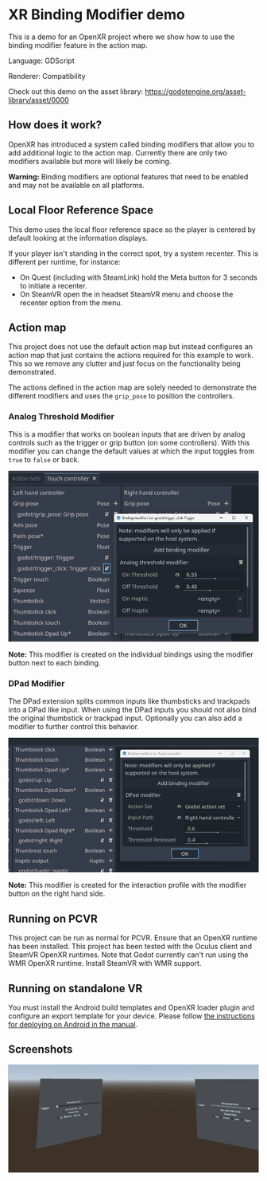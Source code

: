 # XR Binding Modifier demo

This is a demo for an OpenXR project where we show how to use the binding modifier feature in the action map.

Language: GDScript

Renderer: Compatibility

Check out this demo on the asset library: https://godotengine.org/asset-library/asset/0000

## How does it work?

OpenXR has introduced a system called binding modifiers that allow you to add additional logic to the action map.
Currently there are only two modifiers available but more will likely be coming.

**Warning:** Binding modifiers are optional features that need to be enabled and may not be available on all platforms.

## Local Floor Reference Space

This demo uses the local floor reference space so the player is centered by default looking at the information displays.

If your player isn't standing in the correct spot, try a system recenter.
This is different per runtime, for instance:
- On Quest (including with SteamLink) hold the Meta button for 3 seconds to initiate a recenter.
- On SteamVR open the in headset SteamVR menu and choose the recenter option from the menu.

## Action map

This project does not use the default action map but instead configures an action map that just contains the actions required for this example to work. This so we remove any clutter and just focus on the functionality being demonstrated.

The actions defined in the action map are solely needed to demonstrate the different modifiers and uses the `grip_pose` to position the controllers.

### Analog Threshold Modifier

This is a modifier that works on boolean inputs that are driven by analog controls such as the trigger or grip button (on some controllers).
With this modifier you can change the default values at which the input toggles from `true` to `false` or back.

![Screenshot](screenshots/analog_binding_modifier.png)

**Note:** This modifier is created on the individual bindings using the modifier button next to each binding.

### DPad Modifier

The DPad extension splits common inputs like thumbsticks and trackpads into a DPad like input.
When using the DPad inputs you should not also bind the original thumbstick or trackpad input.
Optionally you can also add a modifier to further control this behavior.

![Screenshot](screenshots/dpad_modifier.png)

**Note:** This modifier is created for the interaction profile with the modifier button on the right hand side.

## Running on PCVR

This project can be run as normal for PCVR. Ensure that an OpenXR runtime has been installed.
This project has been tested with the Oculus client and SteamVR OpenXR runtimes.
Note that Godot currently can't run using the WMR OpenXR runtime. Install SteamVR with WMR support.

## Running on standalone VR

You must install the Android build templates and OpenXR loader plugin and configure an export template for your device.
Please follow [the instructions for deploying on Android in the manual](https://docs.godotengine.org/en/stable/tutorials/xr/deploying_to_android.html).

## Screenshots

![Screenshot](screenshots/binding_modifier_demo.png)
